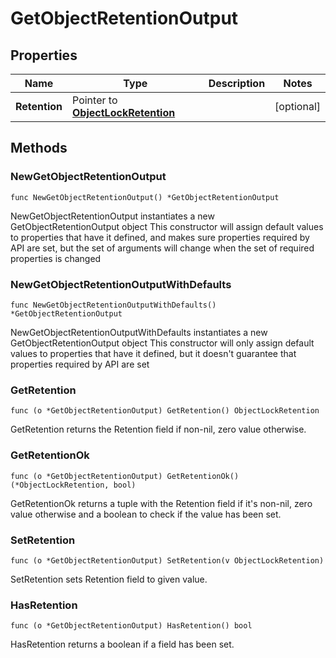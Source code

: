 # GetObjectRetentionOutput

## Properties

|Name | Type | Description | Notes|
|------------ | ------------- | ------------- | -------------|
|**Retention** | Pointer to [**ObjectLockRetention**](ObjectLockRetention.md) |  | [optional] |

## Methods

### NewGetObjectRetentionOutput

`func NewGetObjectRetentionOutput() *GetObjectRetentionOutput`

NewGetObjectRetentionOutput instantiates a new GetObjectRetentionOutput object
This constructor will assign default values to properties that have it defined,
and makes sure properties required by API are set, but the set of arguments
will change when the set of required properties is changed

### NewGetObjectRetentionOutputWithDefaults

`func NewGetObjectRetentionOutputWithDefaults() *GetObjectRetentionOutput`

NewGetObjectRetentionOutputWithDefaults instantiates a new GetObjectRetentionOutput object
This constructor will only assign default values to properties that have it defined,
but it doesn't guarantee that properties required by API are set

### GetRetention

`func (o *GetObjectRetentionOutput) GetRetention() ObjectLockRetention`

GetRetention returns the Retention field if non-nil, zero value otherwise.

### GetRetentionOk

`func (o *GetObjectRetentionOutput) GetRetentionOk() (*ObjectLockRetention, bool)`

GetRetentionOk returns a tuple with the Retention field if it's non-nil, zero value otherwise
and a boolean to check if the value has been set.

### SetRetention

`func (o *GetObjectRetentionOutput) SetRetention(v ObjectLockRetention)`

SetRetention sets Retention field to given value.

### HasRetention

`func (o *GetObjectRetentionOutput) HasRetention() bool`

HasRetention returns a boolean if a field has been set.


